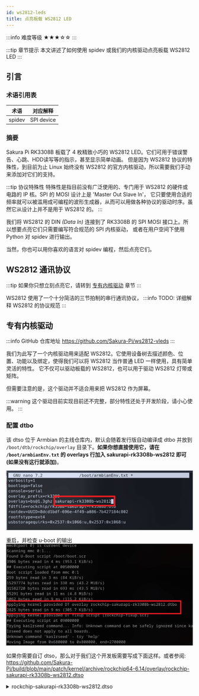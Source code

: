 ```yaml
---
id: ws2812-leds
title: 点亮板载 WS2812 LED
---
```


:::info 难度等级 ★★★☆☆
:::

:::tip 章节提示
本文讲述了如何使用 spidev 或我们的内核驱动点亮板载 WS2812 LED
:::

<!-- truncate -->

## 引言

### 术语引用表
| 术语 | 对应解释 |
| -- | -- |
| spidev | SPI device |

### 摘要
Sakura Pi RK3308B 板载了 4 枚精致小巧的 WS2812 LED。它们可用于错误警告、心跳、HDD读写等的指示，甚至显示简单动画。
但是因为 WS2812 协议的特殊性，到目前为止 Linux 始终没有 WS2812 的官方内核驱动，所以需要我们手动来添加对它们的支持。

:::tip 协议特殊性
特殊性是指目前没有广泛使用的、专门用于 WS2812 的硬件或电路的 IP 核。SPI 的 MOSI 设计上是 'Master Out Slave In'，
它只要使用合适的频率就可以被滥用成可编程的波形生成器，从而可以用做各种协议的驱动时序。虽然它从设计上并不是用于 WS2812 的。
:::

我们将 WS2812 的 DIN *(Data In)* 连接到了 RK3308B 的 SPI MOSI 接口上。所以想要点亮它们只需要编写符合规范的 SPI 内核驱动，
或者在用户空间下使用 Python 对 spidev 进行输出。  

当然，你也可以用你喜欢的语言对 spidev 编程，然后点亮它们。

## WS2812 通讯协议

:::tip 如果你只想立刻点亮它，请转到 [专有内核驱动](#专有内核驱动) 章节
:::

WS2812 使用了一个十分简洁的三节拍制的串行通讯协议，
:::info TODO: 详细解释 WS2812 的协议规范
:::

## 专有内核驱动

:::info GitHub 仓库地址
https://github.com/Sakura-Pi/ws2812-vleds
:::

我们为此写了一个内核驱动用来适配 WS2812。它使用设备树去描述颜色、位置、功能以及绑定，使得我们可以将 WS2812 当作普通 LED 一样使用，具有简单灵活的特性。
它不仅可以驱动板载的 WS2812，也可以用于驱动 WS2812 灯带或矩阵。  

但需要注意的是，这个驱动并不适合用来把 WS2812 作为屏幕。

:::warning
这个驱动目前实现目前还不完整，部分特性还处于开发阶段，请小心使用。
:::

### 配置 dtbo

该 dtso 位于 Armbian 的主线仓库内，默认会随着发行版自动编译成 dtbo 并放到 `/boot/dtb/rockchip/overlay` 目录下。**如果你想直接使用它，请在 `/boot/armbianEnv.txt` 
的 overlays 行加入 sakurapi-rk3308b-ws2812 即可 (如果没有这行就添加)**。  

![Snipaste_2025-05-14_21-11-28.jpg](./ws2812-leds/Snipaste_2025-05-14_21-11-28.jpg)

重启，并检查 u-boot 的输出
![Snipaste_2025-05-14_21-55-28.jpg](./ws2812-leds/Snipaste_2025-05-14_21-55-28.jpg)

如果你需要自订 dtso，那么对于我们这个开发板需要写成下面这样。或者参阅:  
https://github.com/Sakura-Pi/build/blob/main/patch/kernel/archive/rockchip64-6.14/overlay/rockchip-sakurapi-rk3308b-ws2812.dtso

<details>
  <summary>rockchip-sakurapi-rk3308b-ws2812.dtso</summary>
```dts
/ {
	fragment@0 {
		target = <&spi1>;
		__overlay__ {

			status = "okay";

			ws2812@0 {
				compatible = "ws2812-vleds";
				reg = <0>;

				// spi 时钟速度
				spi-max-frequency = <6750000>;

				leds {

					// 用户定义
					ws_led3: vled3 {
						label = "ws-led3";
						default-state = "off";
						color-value = "#69b3f2";
					};

					// 用户定义
					ws_led2: vled2 {
						label = "ws-led2";
						default-state = "off";
						color-value = "#9376c8";
					};

					// 用户定义
					ws_led1: vled1 {
						label = "ws-led1";
						default-state = "off";
						color-value = "#b66bc3";
					};

					// 用户定义 默认功能 mmc1 读写状态
					// mmc1(emmc) r/w state
					ws_led0: vled0 {
						label = "ws-led0";
						default-state = "on";
						linux,default-trigger = "mmc1";
						color-value = "#eb698f";
					};

				};
			};
		};
	};
};

```
</details>

### 编译内核驱动
使用命令克隆整个 git 仓库
```bash
git clone https://github.com/Sakura-Pi/ws2812-vleds --depth 1
```
进入 ws2812-vleds 目录，make 编译并 insmod 之后，就可以通过命令就能看到我们的 WS2812 虚拟 LED 设备了。

```bash
$ make
make -C /lib/modules/6.12.23-current-rockchip64/build M=/root/ws2812-vleds modules
make[1]: Entering directory '/usr/src/linux-headers-6.12.23-current-rockchip64'
  CC [M]  /root/ws2812-vleds/src/main.o
In file included from /root/ws2812-vleds/src/main.c:12:
  LD [M]  /root/ws2812-vleds/ws2812-vleds.o
  MODPOST /root/ws2812-vleds/Module.symvers
  CC [M]  /root/ws2812-vleds/ws2812-vleds.mod.o
  CC [M]  /root/ws2812-vleds/.module-common.o
  LD [M]  /root/ws2812-vleds/ws2812-vleds.ko
make[1]: Leaving directory '/usr/src/linux-headers-6.12.23-current-rockchip64'

安装内核模块
$ sudo insmod ws2812-vleds.ko

# 查看设备
$ ls /sys/class/led/
```

:::warning 注意事项
如果 make 出现以下报错，说明你缺少 linux-headers 包。  
因为缺少了内核头文件，无法编译内核模块。

make -C /lib/modules/6.12.20-current-rockchip64/build M=/root/ws2812-vleds modules  
make[1]: *** /lib/modules/6.12.20-current-rockchip64/build: No such file or directory.  Stop.  
make: *** [Makefile:8: all] Error 2
:::

如果一切正常，如图所示
![Snipaste_2025-05-14_21-59-17.jpg](./ws2812-leds/Snipaste_2025-05-14_21-59-17.jpg)

### 命令行测试
```bash
echo 255 > /sys/class/leds/<你的 LED 设备名>/brightness
```

## 使用 spidev 驱动

:::info TODO
待完成 python 示例
:::